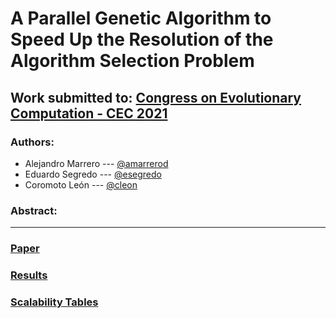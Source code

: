 
# A Parallel Genetic Algorithm to Speed Up the Resolution of the Algorithm Selection Problem

## Work submitted to: [Congress on Evolutionary Computation - CEC 2021](https://cec2021.mini.pw.edu.pl/)

### Authors:

- Alejandro Marrero --- [@amarrerod](https://github.com/amarrerod)
- Eduardo Segredo --- [@esegredo](https://github.com/esegredo)
- Coromoto León --- [@cleon](https://github.com/coromoto)

### Abstract:




___
### [Paper](paper/)
### [Results](data/rankings/README.md)
### [Scalability Tables](data/scalability/README.md)